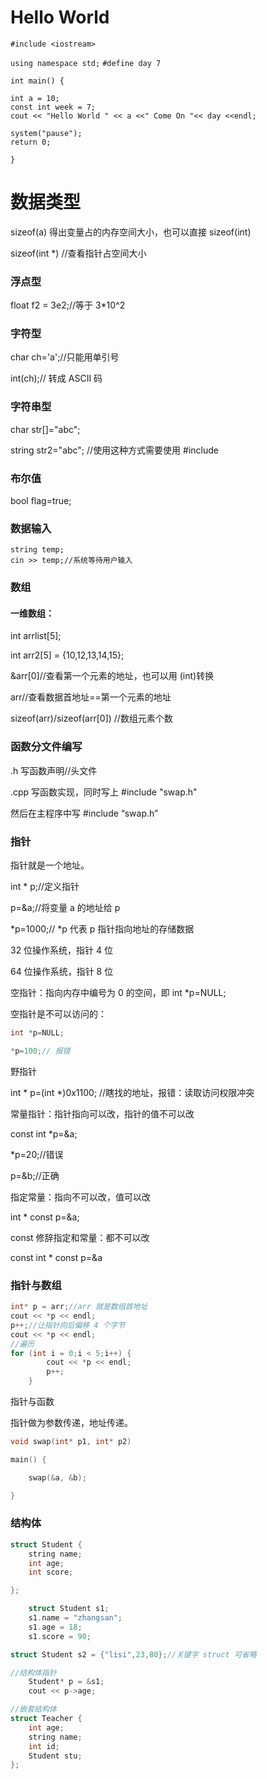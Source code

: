 # Hello World



`#include <iostream>`

`using namespace std;`
`#define day 7`

`int main() {`

	int a = 10;
	const int week = 7;
	cout << "Hello World " << a <<" Come On "<< day <<endl;
	
	system("pause");
	return 0;
`}`



# 数据类型

sizeof(a) 得出变量占的内存空间大小，也可以直接 sizeof(int) 

sizeof(int *) //查看指针占空间大小

### 浮点型

float f2 = 3e2;//等于 3*10^2

### 字符型

char ch='a';//只能用单引号

int(ch);// 转成 ASCII 码

### 字符串型

char str[]="abc";

string str2="abc"; //使用这种方式需要使用 #include<string>

### 布尔值

bool flag=true;

### 数据输入

	string temp;
	cin >> temp;//系统等待用户输入
### 数组

#### 一维数组：

int arrlist[5];

int arr2[5] = {10,12,13,14,15};

&arr[0]//查看第一个元素的地址，也可以用 (int)转换

arr//查看数据首地址==第一个元素的地址

sizeof(arr)/sizeof(arr[0]) //数组元素个数



### 函数分文件编写

.h 写函数声明//头文件

.cpp 写函数实现，同时写上 #include "swap.h"

然后在主程序中写 #include “swap.h”



### 指针

指针就是一个地址。



int * p;//定义指针

p=&a;//将变量 a 的地址给 p

*p=1000;// *p 代表 p 指针指向地址的存储数据



32 位操作系统，指针 4 位

64 位操作系统，指针 8 位



空指针：指向内存中编号为 0 的空间，即 int *p=NULL; 

空指针是不可以访问的：

```c++
int *p=NULL;

*p=100;// 报错
```



野指针

int * p=(int *)0x1100; //瞎找的地址，报错：读取访问权限冲突

常量指针：指针指向可以改，指针的值不可以改

const int *p=&a;

*p=20;//错误

p=&b;//正确



指定常量：指向不可以改，值可以改

int * const p=&a;



const 修辞指定和常量：都不可以改

const int * const p=&a



### 指针与数组

```C++
int* p = arr;//arr 就是数组首地址
cout << *p << endl;
p++;//让指针向后偏移 4 个字节
cout << *p << endl;
//遍历
for (int i = 0;i < 5;i++) {
		cout << *p << endl;
		p++;
	}
```


指针与函数

指针做为参数传递，地址传递。

```C++
void swap(int* p1, int* p2)

main() {

	swap(&a, &b);

}
```



### 结构体

```c++
struct Student {
	string name;
	int age;
	int score;

};

	struct Student s1;
	s1.name = "zhangsan";
	s1.age = 18;
	s1.score = 90;

struct Student s2 = {"lisi",23,80};//关键字 struct 可省略

//结构体指针
	Student* p = &s1;
	cout << p->age;

//嵌套结构体
struct Teacher {
	int age;
	string name;
	int id;
	Student stu;
};
```

